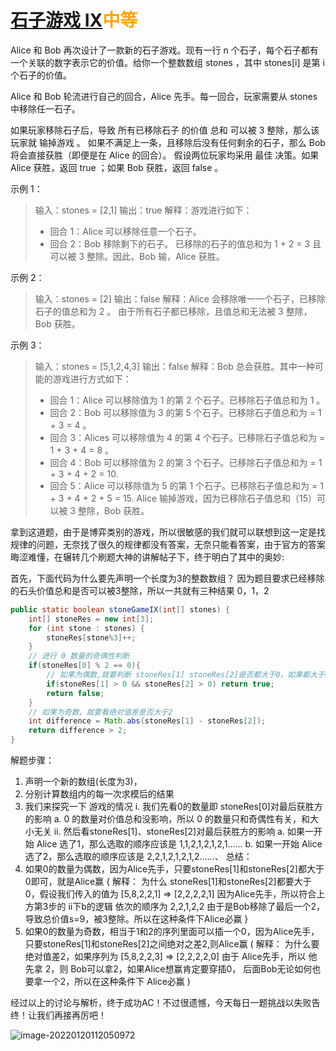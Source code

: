 # [石子游戏 IX](https://leetcode-cn.com/problems/stone-game-ix/)<font color=orange>中等</font>

Alice 和 Bob 再次设计了一款新的石子游戏。现有一行 n 个石子，每个石子都有一个关联的数字表示它的价值。给你一个整数数组 stones ，其中 stones[i] 是第 i 个石子的价值。

Alice 和 Bob 轮流进行自己的回合，Alice 先手。每一回合，玩家需要从 stones 中移除任一石子。

如果玩家移除石子后，导致 所有已移除石子 的价值 总和 可以被 3 整除，那么该玩家就 输掉游戏 。
如果不满足上一条，且移除后没有任何剩余的石子，那么 Bob 将会直接获胜（即便是在 Alice 的回合）。
假设两位玩家均采用 最佳 决策。如果 Alice 获胜，返回 true ；如果 Bob 获胜，返回 false 。

 

示例 1：

> 输入：stones = [2,1]
> 输出：true
> 解释：游戏进行如下：
>
> - 回合 1：Alice 可以移除任意一个石子。
> - 回合 2：Bob 移除剩下的石子。 
>   已移除的石子的值总和为 1 + 2 = 3 且可以被 3 整除。因此，Bob 输，Alice 获胜。

示例 2：

> 输入：stones = [2]
> 输出：false
> 解释：Alice 会移除唯一一个石子，已移除石子的值总和为 2 。 
> 由于所有石子都已移除，且值总和无法被 3 整除，Bob 获胜。

示例 3：

> 输入：stones = [5,1,2,4,3]
> 输出：false
> 解释：Bob 总会获胜。其中一种可能的游戏进行方式如下：
>
> - 回合 1：Alice 可以移除值为 1 的第 2 个石子。已移除石子值总和为 1 。
> - 回合 2：Bob 可以移除值为 3 的第 5 个石子。已移除石子值总和为 = 1 + 3 = 4 。
> - 回合 3：Alices 可以移除值为 4 的第 4 个石子。已移除石子值总和为 = 1 + 3 + 4 = 8 。
> - 回合 4：Bob 可以移除值为 2 的第 3 个石子。已移除石子值总和为 = 1 + 3 + 4 + 2 = 10.
> - 回合 5：Alice 可以移除值为 5 的第 1 个石子。已移除石子值总和为 = 1 + 3 + 4 + 2 + 5 = 15.
>   Alice 输掉游戏，因为已移除石子值总和（15）可以被 3 整除，Bob 获胜。



拿到这道题，由于是博弈类别的游戏，所以很敏感的我们就可以联想到这一定是找规律的问题，无奈找了很久的规律都没有答案，无奈只能看答案，由于官方的答案晦涩难懂，在辗转几个刷题大神的讲解帖子下，终于明白了其中的奥妙:

首先，下面代码为什么要先声明一个长度为3的整数数组？
因为题目要求已经移除的石头价值总和是否可以被3整除，所以一共就有三种结果 0，1，2

```java
public static boolean stoneGameIX(int[] stones) {
    int[] stoneRes = new int[3];
    for (int stone : stones) {
        stoneRes[stone%3]++;
    }
    // 进行 0 数量的奇偶性判断
    if(stoneRes[0] % 2 == 0){
        // 如果为偶数,就要判断 stoneRes[1] stoneRes[2]是否都大于0，如果都大于0，就返回true即可
        if(stoneRes[1] > 0 && stoneRes[2] > 0) return true;
        return false;
    }
    // 如果为奇数，就要看绝对值差是否大于2
    int difference = Math.abs(stoneRes[1] - stoneRes[2]);
    return difference > 2;
}
```

解题步骤：

1. 声明一个新的数组(长度为3)，
2. 分别计算数组内的每一次求模后的结果
3. 我们来探究一下 游戏的情况
 i. 我们先看0的数量即 stoneRes[0]对最后获胜方的影响
     a. 0 的数量对价值总和没影响，所以 0 的数量只和奇偶性有关，和大小无关
  ii. 然后看stoneRes[1]、stoneRes[2]对最后获胜方的影响
     a. 如果一开始 Alice 选了1，那么选取的顺序应该是 1,1,2,1,2,1,2,1......
     b. 如果一开始 Alice 选了2，那么选取的顺序应该是 2,2,1,2,1,2,1,2......、
 总结：
 1. 如果0的数量为偶数，因为Alice先手，只要stoneRes[1]和stoneRes[2]都大于0即可，就是Alice赢
     {
         解释：
         为什么 stoneRes[1]和stoneRes[2]都要大于0，假设我们传入的值为
         [5,8,2,2,1] => [2,2,2,2,1] 因为Alice先手，所以符合上方第3步的 ii下b的逻辑
         依次的顺序为 2,2,1,2,2 由于是Bob移除了最后一个2，导致总价值s=9，被3整除。所以在这种条件下Alice必赢
     }
 2. 如果0的数量为奇数，相当于1和2的序列里面可以插一个0，因为Alice先手，
     只要stoneRes[1]和stoneRes[2]之间绝对之差2,则Alice赢
     (
         解释：
         为什么要绝对值差2，如果序列为 [5,8,2,2,3] => [2,2,2,2,0]
         由于 Alice先手，所以 他先拿 2，则 Bob可以拿2，如果Alice想赢肯定要穿插0，
         后面Bob无论如何也要拿一个2，所以在这种条件下 Alice必赢
     )



经过以上的讨论与解析，终于成功AC！不过很遗憾，今天每日一题挑战以失败告终！让我们再接再厉吧！

![image-20220120112050972](http://rloqc3ngo.hd-bkt.clouddn.com/image-20220120112050972.png)